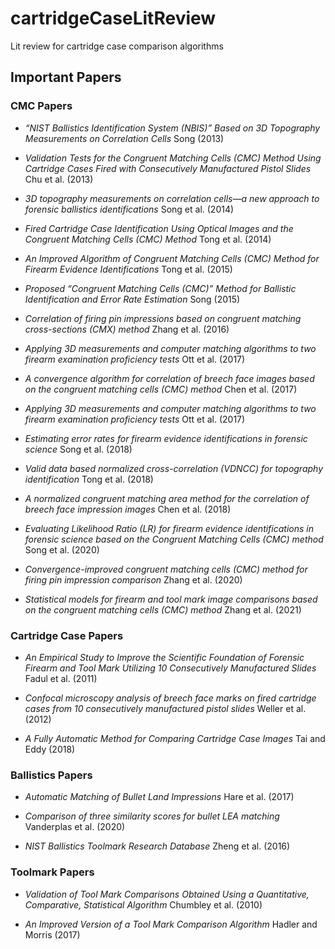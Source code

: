 # cartridgeCaseLitReview
Lit review for cartridge case comparison algorithms


## Important Papers

### CMC Papers

- *“NIST Ballistics Identification System (NBIS)” Based on 3D Topography Measurements on Correlation Cells* Song (2013)

- *Validation Tests for the Congruent Matching Cells (CMC) Method Using Cartridge Cases Fired with Consecutively Manufactured Pistol Slides* Chu et al. (2013)

- *3D topography measurements on correlation cells—a new approach to forensic ballistics identifications* Song et al. (2014)

- *Fired Cartridge Case Identification Using Optical Images and the Congruent Matching Cells (CMC) Method* Tong et al. (2014)

- *An Improved Algorithm of Congruent Matching Cells (CMC) Method for Firearm Evidence Identifications* Tong et al. (2015)

- *Proposed “Congruent Matching Cells (CMC)” Method for Ballistic Identification and Error Rate Estimation* Song (2015)

- *Correlation of firing pin impressions based on congruent matching cross-sections (CMX) method* Zhang et al. (2016)

- *Applying 3D measurements and computer matching algorithms to two firearm examination proficiency tests* Ott et al. (2017)

- *A convergence algorithm for correlation of breech face images based on the congruent matching cells (CMC) method* Chen et al. (2017)

- *Applying 3D measurements and computer matching algorithms to two firearm examination proficiency tests* Ott et al. (2017)

- *Estimating error rates for firearm evidence identifications in forensic science* Song et al. (2018)

- *Valid data based normalized cross-correlation (VDNCC) for topography identification* Tong et al. (2018)

- *A normalized congruent matching area method for the correlation of breech face impression images* Chen et al. (2018)

- *Evaluating Likelihood Ratio (LR) for firearm evidence identifications in forensic science based on the Congruent Matching Cells (CMC) method* Song et al. (2020)

- *Convergence-improved congruent matching cells (CMC) method for firing pin impression comparison* Zhang et al. (2020)

- *Statistical models for firearm and tool mark image comparisons based on the congruent matching cells (CMC) method* Zhang et al. (2021)

### Cartridge Case Papers

- *An Empirical Study to Improve the Scientific Foundation of Forensic Firearm and Tool Mark  Utilizing 10 Consecutively Manufactured Slides* Fadul et al. (2011)

- *Confocal microscopy analysis of breech face marks on fired cartridge cases from 10 consecutively manufactured pistol slides* Weller et al. (2012)

- *A Fully Automatic Method for Comparing Cartridge Case Images* Tai and Eddy (2018)

### Ballistics Papers

- *Automatic Matching of Bullet Land Impressions* Hare et al. (2017)

- *Comparison of three similarity scores for bullet LEA matching* Vanderplas et al. (2020)

- *NIST Ballistics Toolmark Research Database* Zheng et al. (2016)

### Toolmark Papers

- *Validation of Tool Mark Comparisons Obtained Using a Quantitative, Comparative, Statistical Algorithm* Chumbley et al. (2010)

- *An Improved Version of a Tool Mark Comparison Algorithm* Hadler and Morris (2017)

